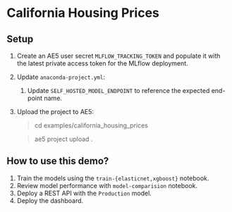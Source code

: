 # California Housing Prices


## Setup
1. Create an AE5 user secret `MLFLOW_TRACKING_TOKEN` and populate it with the latest private access token for the MLflow deployment.
2. Update `anaconda-project.yml`:
   1. Update `SELF_HOSTED_MODEL_ENDPOINT` to reference the expected end-point name. 
3. Upload the project to AE5:
    > cd examples/california_housing_prices

    > ae5 project upload . 

## How to use this demo?
1. Train the models using the `train-{elasticnet,xgboost}` notebook.
2. Review model performance with `model-comparision` notebook.
3. Deploy a REST API with the `Production` model.
4. Deploy the dashboard.
